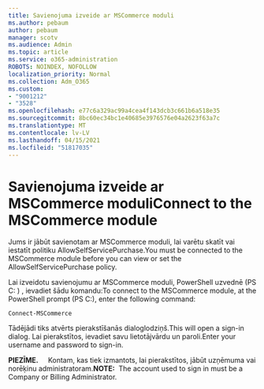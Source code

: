 ```yaml
---
title: Savienojuma izveide ar MSCommerce moduli
ms.author: pebaum
author: pebaum
manager: scotv
ms.audience: Admin
ms.topic: article
ms.service: o365-administration
ROBOTS: NOINDEX, NOFOLLOW
localization_priority: Normal
ms.collection: Adm_O365
ms.custom:
- "9001212"
- "3528"
ms.openlocfilehash: e77c6a329ac99a4cea4f143dcb3c661b6a518e35
ms.sourcegitcommit: 8bc60ec34bc1e40685e3976576e04a2623f63a7c
ms.translationtype: MT
ms.contentlocale: lv-LV
ms.lasthandoff: 04/15/2021
ms.locfileid: "51817035"
---
```

# <a name="connect-to-the-mscommerce-module"></a><span data-ttu-id="6b167-102">Savienojuma izveide ar MSCommerce moduli</span><span class="sxs-lookup"><span data-stu-id="6b167-102">Connect to the MSCommerce module</span></span>

<span data-ttu-id="6b167-103">Jums ir jābūt savienotam ar MSCommerce moduli, lai varētu skatīt vai iestatīt politiku AllowSelfServicePurchase.</span><span class="sxs-lookup"><span data-stu-id="6b167-103">You must be connected to the MSCommerce module before you can view or set the AllowSelfServicePurchase policy.</span></span>  

<span data-ttu-id="6b167-104">Lai izveidotu savienojumu ar MSCommerce moduli, PowerShell uzvednē (PS C: \) , ievadiet šādu komandu:</span><span class="sxs-lookup"><span data-stu-id="6b167-104">To connect to the MSCommerce module, at the PowerShell prompt (PS C:\), enter the following command:</span></span>

`Connect-MSCommerce`

<span data-ttu-id="6b167-105">Tādējādi tiks atvērts pierakstīšanās dialoglodziņš.</span><span class="sxs-lookup"><span data-stu-id="6b167-105">This will open a sign-in dialog.</span></span> <span data-ttu-id="6b167-106">Lai pierakstītos, ievadiet savu lietotājvārdu un paroli.</span><span class="sxs-lookup"><span data-stu-id="6b167-106">Enter your username and password to sign-in.</span></span>

<span data-ttu-id="6b167-107">**PIEZĪME.** &nbsp; &nbsp; Kontam, kas tiek izmantots, lai pierakstītos, jābūt uzņēmuma vai norēķinu administratoram.</span><span class="sxs-lookup"><span data-stu-id="6b167-107">**NOTE:**&nbsp;&nbsp;The account used to sign in must be a Company or Billing Administrator.</span></span>
